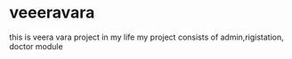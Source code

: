 # veeeravara
this is veera vara project in my life my project consists of admin,rigistation, doctor module
